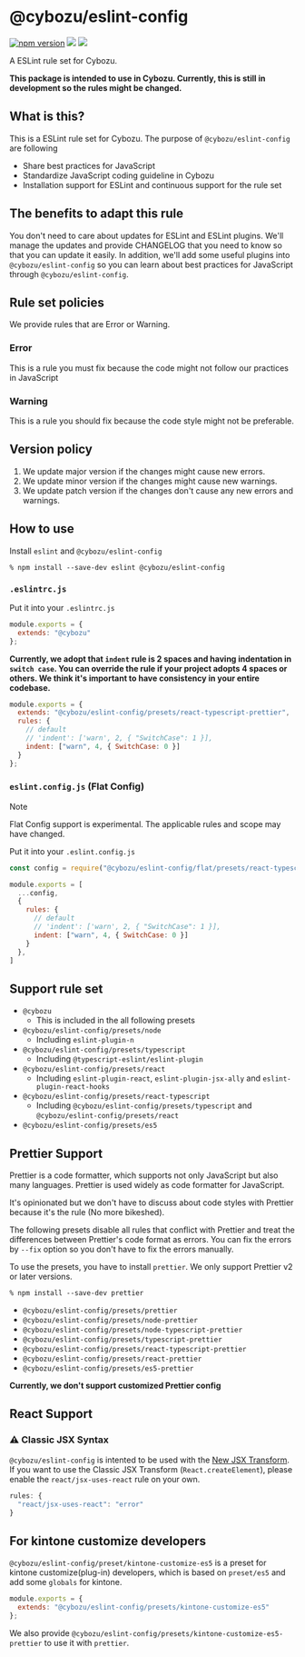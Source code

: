 # @cybozu/eslint-config

[![npm version](https://badge.fury.io/js/%40cybozu%2Feslint-config.svg)](https://badge.fury.io/js/%40cybozu%2Feslint-config)
[![](https://github.com/cybozu/eslint-config/workflows/test/badge.svg)](https://github.com/cybozu/eslint-config/actions?workflow=test)
[![](https://github.com/cybozu/eslint-config/workflows/lint/badge.svg)](https://github.com/cybozu/eslint-config/actions?workflow=lint)

A ESLint rule set for Cybozu.

**This package is intended to use in Cybozu. Currently, this is still in development so the rules might be changed.**

## What is this?

This is a ESLint rule set for Cybozu.
The purpose of `@cybozu/eslint-config` are following

- Share best practices for JavaScript
- Standardize JavaScript coding guideline in Cybozu
- Installation support for ESLint and continuous support for the rule set

## The benefits to adapt this rule

You don't need to care about updates for ESLint and ESLint plugins.
We'll manage the updates and provide CHANGELOG that you need to know so that you can update it easily.
In addition, we'll add some useful plugins into `@cybozu/eslint-config` so you can learn about best practices for JavaScript through `@cybozu/eslint-config`.

## Rule set policies

We provide rules that are Error or Warning.

### Error

This is a rule you must fix because the code might not follow our practices in JavaScript

### Warning

This is a rule you should fix because the code style might not be preferable.

## Version policy

1.  We update major version if the changes might cause new errors.
1.  We update minor version if the changes might cause new warnings.
1.  We update patch version if the changes don't cause any new errors and warnings.

## How to use

Install `eslint` and `@cybozu/eslint-config`

```
% npm install --save-dev eslint @cybozu/eslint-config
```

### `.eslintrc.js`

Put it into your `.eslintrc.js`

```js
module.exports = {
  extends: "@cybozu"
};
```

**Currently, we adopt that `indent` rule is 2 spaces and having indentation in `switch case`.
You can override the rule if your project adopts 4 spaces or others.
We think it's important to have consistency in your entire codebase.**

```js
module.exports = {
  extends: "@cybozu/eslint-config/presets/react-typescript-prettier",
  rules: {
    // default
    // 'indent': ['warn', 2, { "SwitchCase": 1 }],
    indent: ["warn", 4, { SwitchCase: 0 }]
  }
};
```

### `eslint.config.js` (Flat Config)

> [!NOTE]
> Flat Config support is experimental. The applicable rules and scope may have changed.

Put it into your `.eslint.config.js`

```js
const config = require("@cybozu/eslint-config/flat/presets/react-typescript-prettier")

module.exports = [
  ...config,
  {
    rules: {
      // default
      // 'indent': ['warn', 2, { "SwitchCase": 1 }],
      indent: ["warn", 4, { SwitchCase: 0 }]
    }
  },
]
```

## Support rule set

- `@cybozu`
  - This is included in the all following presets
- `@cybozu/eslint-config/presets/node`
  - Including `eslint-plugin-n`
- `@cybozu/eslint-config/presets/typescript`
  - Including `@typescript-eslint/eslint-plugin`
- `@cybozu/eslint-config/presets/react`
  - Including `eslint-plugin-react`, `eslint-plugin-jsx-ally` and `eslint-plugin-react-hooks`
- `@cybozu/eslint-config/presets/react-typescript`
  - Including `@cybozu/eslint-config/presets/typescript` and `@cybozu/eslint-config/presets/react`
- `@cybozu/eslint-config/presets/es5`

## Prettier Support

Prettier is a code formatter, which supports not only JavaScript but also many languages.
Prettier is used widely as code formatter for JavaScript.

It's opinionated but we don't have to discuss about code styles with Prettier because it's the rule (No more bikeshed).

The following presets disable all rules that conflict with Prettier and treat the differences between Prettier's code format as errors.
You can fix the errors by `--fix` option so you don't have to fix the errors manually.

To use the presets, you have to install `prettier`. We only support Prettier v2 or later versions.

```
% npm install --save-dev prettier
```

- `@cybozu/eslint-config/presets/prettier`
- `@cybozu/eslint-config/presets/node-prettier`
- `@cybozu/eslint-config/presets/node-typescript-prettier`
- `@cybozu/eslint-config/presets/typescript-prettier`
- `@cybozu/eslint-config/presets/react-typescript-prettier`
- `@cybozu/eslint-config/presets/react-prettier`
- `@cybozu/eslint-config/presets/es5-prettier`

**Currently, we don't support customized Prettier config**

## React Support

### ⚠️ Classic JSX Syntax

`@cybozu/eslint-config` is intented to be used with the [New JSX Transform](https://reactjs.org/blog/2020/09/22/introducing-the-new-jsx-transform.html). If you want to use the Classic JSX Transform (`React.createElement`), please enable the `react/jsx-uses-react` rule on your own.

```js
rules: {
  "react/jsx-uses-react": "error"
}
```

## For kintone customize developers

`@cybozu/eslint-config/preset/kintone-customize-es5` is a preset for kintone customize(plug-in) developers, which is based on `preset/es5` and add some `globals` for kintone.

```js
module.exports = {
  extends: "@cybozu/eslint-config/presets/kintone-customize-es5"
};
```

We also provide `@cybozu/eslint-config/presets/kintone-customize-es5-prettier` to use it with `prettier`.
